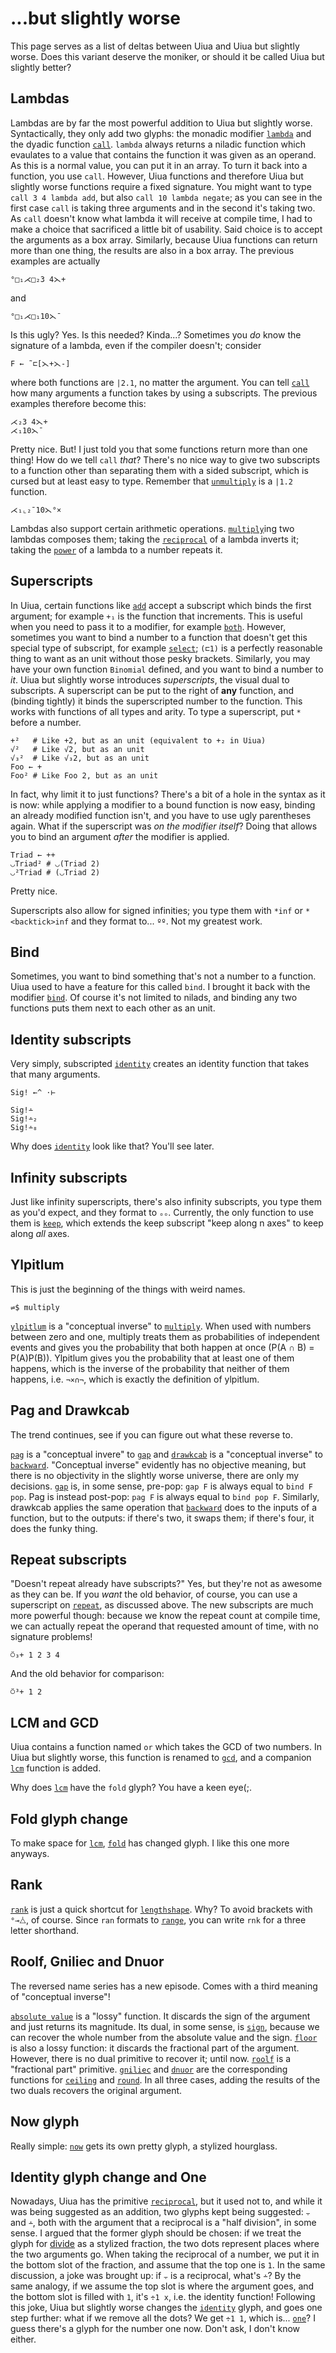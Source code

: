 # ...but slightly worse

This page serves as a list of deltas between Uiua and Uiua but slightly worse. Does this variant deserve the moniker, or should it be called Uiua but slightly better?

## Lambdas

Lambdas are by far the most powerful addition to Uiua but slightly worse. Syntactically, they only add two glyphs: the monadic modifier [`lambda`](/docs/lambda) and the dyadic function [`call`](/docs/call). `lambda` always returns a niladic function which evaulates to a value that contains the function it was given as an operand. As this is a normal value, you can put it in an array. To turn it back into a function, you use `call`. However, Uiua functions and therefore Uiua but slightly worse functions require a fixed signature. You might want to type `call 3 4 lambda add`, but also `call 10 lambda negate`; as you can see in the first case `call` is taking three arguments and in the second it's taking two. As `call` doesn't know what lambda it will receive at compile time, I had to make a choice that sacrificed a little bit of usability. Said choice is to accept the arguments as a box array. Similarly, because Uiua functions can return more than one thing, the results are also in a box array. The previous examples are actually

```uiua
°□₁⋌□₂3 4⋋+
```

and

```
°□₁⋌□₁10⋋¯
```

Is this ugly? Yes. Is this needed? Kinda...? Sometimes you *do* know the signature of a lambda, even if the compiler doesn't; consider

```uiua
F ← ˜⊏[⋋+⋋-]
```

where both functions are `|2.1`, no matter the argument. You can tell [`call`](/docs/call) how many arguments a function takes by using a subscripts. The previous examples therefore become this:

```uiua
⋌₂3 4⋋+
⋌₁10⋋¯
```

Pretty nice. But! I just told you that some functions return more than one thing! How do we tell `call` *that*? There's no nice way to give two subscripts to a function other than separating them with a sided subscript, which is cursed but at least easy to type. Remember that [`un`](/docs/un)[`multiply`](/docs/multiply) is a `|1.2` function.

```uiua
⋌₁⌞₂¯10⋋°×
```

Lambdas also support certain arithmetic operations. [`multiply`](/docs/multiply)ing two lambdas composes them; taking the [`reciprocal`](/docs/reciprocal) of a lambda inverts it; taking the [`power`](/docs/power) of a lambda to a number repeats it.

## Superscripts

In Uiua, certain functions like [`add`](/docs/add) accept a subscript which binds the first argument; for example `+₁` is the function that increments. This is useful when you need to pass it to a modifier, for example [`both`](/docs/both). However, sometimes you want to bind a number to a function that doesn't get this special type of subscript, for example [`select`](/docs/select); `(⊏1)` is a perfectly reasonable thing to want as an unit without those pesky brackets. Similarly, you may have your own function `Binomial` defined, and you want to bind a number to *it*. Uiua but slightly worse introduces *superscripts*, the visual dual to subscripts. A superscript can be put to the right of **any** function, and (binding tightly) it binds the superscripted number to the function. This works with functions of all types and arity. To type a superscript, put `*` before a number.

```
+²   # Like +2, but as an unit (equivalent to +₂ in Uiua)
√²   # Like √2, but as an unit
√₃²  # Like √₃2, but as an unit
Foo ← +
Foo² # Like Foo 2, but as an unit
```

In fact, why limit it to just functions? There's a bit of a hole in the syntax as it is now: while applying a modifier to a bound function is now easy, binding an already modified function isn't, and you have to use ugly parentheses again. What if the superscript was *on the modifier itself*? Doing that allows you to bind an argument *after* the modifier is applied.

```
Triad ← ++
◡Triad² # ◡(Triad 2)
◡²Triad # (◡Triad 2)
```

Pretty nice.

Superscripts also allow for signed infinities; you type them with `*inf` or `*<backtick>inf` and they format to... `ºº`. Not my greatest work.

## Bind

Sometimes, you want to bind something that's not a number to a function. Uiua used to have a feature for this called `bind`. I brought it back with the modifier [`bind`](/docs/bind). Of course it's not limited to nilads, and binding any two functions puts them next to each other as an unit.

## Identity subscripts

Very simply, subscripted [`identity`](/docs/identity) creates an identity function that takes that many arguments.

```uiua
Sig! ←^ ⋅⊢

Sig!∸
Sig!∸₂
Sig!∸₈
```

Why does [`identity`](/docs/identity) look like that? You'll see later.

## Infinity subscripts

Just like infinity superscripts, there's also infinity subscripts, you type them as you'd expect, and they format to `ₒₒ`. Currently, the only function to use them is [`keep`](/docs/keep), which extends the keep subscript "keep along n axes" to keep along *all* axes.

## Ylpitlum

This is just the beginning of the things with weird names.

```uiua
⇌$ multiply
```

[`ylpitlum`](/docs/ylpitlum) is a "conceptual inverse" to [`multiply`](/docs/multiply). When used with numbers between zero and one, multiply treats them as probabilities of independent events and gives you the probability that both happen at once (P(A ∩ B) = P(A)P(B)). Ylpitlum gives you the probability that at least one of them happens, which is the inverse of the probability that neither of them happens, i.e. `¬×∩¬`, which is exactly the definition of ylpitlum.

## Pag and Drawkcab

The trend continues, see if you can figure out what these reverse to.

[`pag`](/docs/pag) is a "conceptual invere" to [`gap`](/docs/gap) and [`drawkcab`](/docs/drawkcab) is a "conceptual inverse" to [`backward`](/docs/backward). "Conceptual inverse" evidently has no objective meaning, but there is no objectivity in the slightly worse universe, there are only my decisions. [`gap`](/docs/gap) is, in some sense, pre-pop: `gap F` is always equal to `bind F pop`. Pag is instead post-pop: `pag F` is always equal to `bind pop F`. Similarly, drawkcab applies the same operation that [`backward`](/docs/backward) does to the inputs of a function, but to the outputs: if there's two, it swaps them; if there's four, it does the funky thing.

## Repeat subscripts

"Doesn't repeat already have subscripts?" Yes, but they're not as awesome as they can be. If you *want* the old behavior, of course, you can use a superscript on [`repeat`](/docs/repeat), as discussed above. The new subscripts are much more powerful though: because we know the repeat count at compile time, we can actually repeat the operand that requested amount of time, with no signature problems!

```uiua
⍥₃+ 1 2 3 4
```

And the old behavior for comparison:

```uiua
⍥³+ 1 2
```

## LCM and GCD

Uiua contains a function named `or` which takes the GCD of two numbers. In Uiua but slightly worse, this function is renamed to [`gcd`](/docs/gcd), and a companion [`lcm`](/docs/lcm) function is added.

Why does [`lcm`](/docs/lcm) have the `fold` glyph? You have a keen eye(;.

## Fold glyph change

To make space for [`lcm`](/docs/lcm), [`fold`](/docs/fold) has changed glyph. I like this one more anyways.

## Rank

[`rank`](/docs/rank) is just a quick shortcut for [`length`](/docs/length)[`shape`](/docs/shape). Why? To avoid brackets with `°⊸⧊`, of course. Since `ran` formats to [`range`](/docs/range), you can write `rnk` for a three letter shorthand.

## Roolf, Gniliec and Dnuor

The reversed name series has a new episode. Comes with a third meaning of "conceptual inverse"!

[`absolute value`](/docs/absolute%20value) is a "lossy" function. It discards the sign of the argument and just returns its magnitude. Its dual, in some sense, is [`sign`](/docs/sign), because we can recover the whole number from the absolute value and the sign. [`floor`](/docs/floor) is also a lossy function: it discards the fractional part of the argument. However, there is no dual primitive to recover it; until now. [`roolf`](/docs/roolf) is a "fractional part" primitive. [`gniliec`](/docs/gniliec) and [`dnuor`](/docs/dnuor) are the corresponding functions for [`ceiling`](/docs/ceiling) and [`round`](/docs/round). In all three cases, adding the results of the two duals recovers the original argument.

## Now glyph

Really simple: [`now`](/docs/now) gets its own pretty glyph, a stylized hourglass.

## Identity glyph change and One

Nowadays, Uiua has the primitive [`reciprocal`](/docs/reciprocal), but it used not to, and while it was being suggested as an addition, two glyphs kept being suggested: `⨪` and `∸`, both with the argument that a reciprocal is a "half division", in some sense. I argued that the former glyph should be chosen: if we treat the glyph for [divide](/docs/divide) as a stylized fraction, the two dots represent places where the two arguments go. When taking the reciprocal of a number, we put it in the bottom slot of the fraction, and assume that the top one is `1`. In the same discussion, a joke was brought up: if `⨪` is a reciprocal, what's `∸`? By the same analogy, if we assume the top slot is where the argument goes, and the bottom slot is filled with `1`, it's `÷1 x`, i.e. the identity function! Following this joke, Uiua but slightly worse changes the [`identity`](/docs/identity) glyph, and goes one step further: what if we remove all the dots? We get `÷1 1`, which is... [`one`](/docs/one)? I guess there's a glyph for the number one now. Don't ask, I don't know either.
